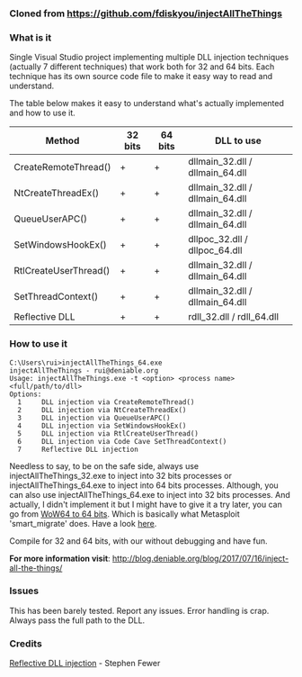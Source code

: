 ### Cloned from https://github.com/fdiskyou/injectAllTheThings

### What is it

Single Visual Studio project implementing multiple DLL injection techniques (actually 7 different techniques) that work both for 32 and 64 bits. Each technique has its own source code file to make it easy way to read and understand.

The table below makes it easy to understand what's actually implemented and how to use it.

Method                 | 32 bits | 64 bits |  DLL to use                     |
-----------------------|---------|---------|---------------------------------|
 CreateRemoteThread()  |    +    |    +    | dllmain_32.dll / dllmain_64.dll |
 NtCreateThreadEx()    |    +    |    +    | dllmain_32.dll / dllmain_64.dll |
 QueueUserAPC()        |    +    |    +    | dllmain_32.dll / dllmain_64.dll |
 SetWindowsHookEx()    |    +    |    +    |  dllpoc_32.dll / dllpoc_64.dll  |
 RtlCreateUserThread() |    +    |    +    | dllmain_32.dll / dllmain_64.dll |
 SetThreadContext()    |    +    |    +    | dllmain_32.dll / dllmain_64.dll |
 Reflective DLL        |    +    |    +    |    rdll_32.dll / rdll_64.dll    |

### How to use it

```
C:\Users\rui>injectAllTheThings_64.exe
injectAllTheThings - rui@deniable.org
Usage: injectAllTheThings.exe -t <option> <process name> <full/path/to/dll>
Options:
  1     DLL injection via CreateRemoteThread()
  2     DLL injection via NtCreateThreadEx()
  3     DLL injection via QueueUserAPC()
  4     DLL injection via SetWindowsHookEx()
  5     DLL injection via RtlCreateUserThread()
  6     DLL injection via Code Cave SetThreadContext()
  7     Reflective DLL injection
```

Needless to say, to be on the safe side, always use injectAllTheThings_32.exe to inject into 32 bits processes or injectAllTheThings_64.exe to inject into 64 bits processes. Although, you can also use injectAllTheThings_64.exe to inject into 32 bits processes. And actually, I didn't implement it but I might have to give it a try later, you can go from [WoW64 to 64 bits](http://blog.rewolf.pl/blog/?p=102). Which is basically what Metasploit 'smart_migrate' does. Have a look [here](https://github.com/rapid7/meterpreter/blob/5e24206d510a48db284d5f399a6951cd1b4c754b/source/common/arch/win/i386/base_inject.c).

Compile for 32 and 64 bits, with our without debugging and have fun.

**For more information visit**: http://blog.deniable.org/blog/2017/07/16/inject-all-the-things/

### Issues

This has been barely tested. Report any issues. Error handling is crap. Always pass the full path to the DLL. 

### Credits

[Reflective DLL injection](https://github.com/stephenfewer/ReflectiveDLLInjection) - Stephen Fewer
